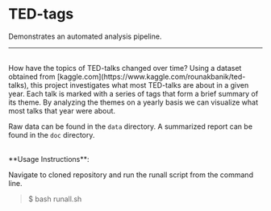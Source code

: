 # TED-tags


Demonstrates an automated analysis pipeline.    

----
<br/>
How have the topics of TED-talks changed over time? Using a dataset obtained from 
[kaggle.com](https://www.kaggle.com/rounakbanik/ted-talks), this project investigates what most TED-talks are about in a given year. Each talk is marked with a series of tags that form a brief summary of its theme. By analyzing the themes on a yearly basis we can visualize what most talks that year were about.  



Raw data can be found in the `data` directory. A summarized report can be found in the `doc` directory. 

<br/>
**Usage Instructions**: <br/>

Navigate to cloned repository and run the runall script from the command line. 

>$ bash runall.sh

